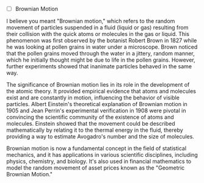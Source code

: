 

- [ ] Brownian Motion

I believe you meant "Brownian motion," which refers to the random movement of particles suspended in a fluid (liquid or gas) resulting from their collision with the quick atoms or molecules in the gas or liquid. This phenomenon was first observed by the botanist Robert Brown in 1827 while he was looking at pollen grains in water under a microscope. Brown noticed that the pollen grains moved through the water in a jittery, random manner, which he initially thought might be due to life in the pollen grains. However, further experiments showed that inanimate particles behaved in the same way.

The significance of Brownian motion lies in its role in the development of the atomic theory. It provided empirical evidence that atoms and molecules exist and are constantly in motion, influencing the behavior of visible particles. Albert Einstein's theoretical explanation of Brownian motion in 1905 and Jean Perrin's experimental verification in 1908 were pivotal in convincing the scientific community of the existence of atoms and molecules. Einstein showed that the movement could be described mathematically by relating it to the thermal energy in the fluid, thereby providing a way to estimate Avogadro's number and the size of molecules.

Brownian motion is now a fundamental concept in the field of statistical mechanics, and it has applications in various scientific disciplines, including physics, chemistry, and biology. It's also used in financial mathematics to model the random movement of asset prices known as the "Geometric Brownian Motion."
